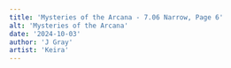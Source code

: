 ```yaml
---
title: 'Mysteries of the Arcana - 7.06 Narrow, Page 6'
alt: 'Mysteries of the Arcana'
date: '2024-10-03'
author: 'J Gray'
artist: 'Keira'
---
```

